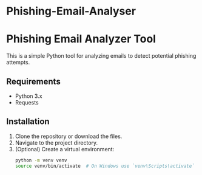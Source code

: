 # Phishing-Email-Analyser
# Phishing Email Analyzer Tool

This is a simple Python tool for analyzing emails to detect potential phishing attempts.

## Requirements

- Python 3.x
- Requests

## Installation

1. Clone the repository or download the files.
2. Navigate to the project directory.
3. (Optional) Create a virtual environment:
   ```bash
   python -m venv venv
   source venv/bin/activate  # On Windows use `venv\Scripts\activate`
